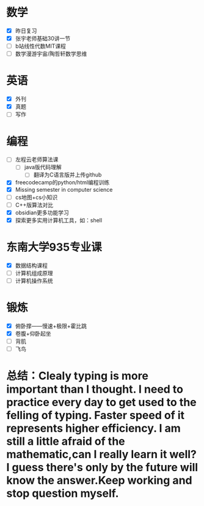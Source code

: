 # 数学
- [x] 昨日复习
- [x] 张宇老师基础30讲一节
- [ ] b站线性代数MIT课程
- [ ] 数学漫游宇宙/陶哲轩数学思维

# 英语
- [x] 外刊
- [x] 真题
- [ ] 写作

# 编程
- [ ] 左程云老师算法课
	- [ ] java版代码理解
		- [ ] 翻译为C语言版并上传github
- [x] freecodecamp的python/html编程训练
- [x] Missing semester in computer science
- [ ] cs地图+cs小知识
- [ ] C++版算法对比
- [x] obsidian更多功能学习
- [x] 探索更多实用计算机工具，如：shell

# 东南大学935专业课
- [x] 数据结构课程
- [ ] 计算机组成原理
- [ ] 计算机操作系统

# 锻炼
- [x] 俯卧撑——慢速+极限+霍比跳
- [x] 卷腹+仰卧起坐
- [ ] 背肌
- [ ] 飞鸟

# 总结：Clealy typing is more important than I thought. I need to practice every day to get used to the felling of typing. Faster speed of it represents higher efficiency. I am still a little afraid of the mathematic,can I really learn it well? I guess there's only by the future will know the answer.Keep working and stop question myself.







